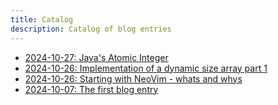 ```yaml
---
title: Catalog
description: Catalog of blog entries
---
```


- [2024-10-27: Java's Atomic Integer](/blog/2024_10_27_java_atomic/article.md)
- [2024-10-26: Implementation of a dynamic size array part 1](/blog/2024/2024_10_26_dynamic_size_array.html)
- [2024-10-26: Starting with NeoVim - whats and whys](/blog/2024/2024_10_26_starting_with_neovim.html)
- [2024-10-07: The first blog entry](/blog/2024/2024_10_07.html)
